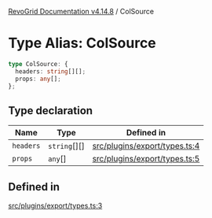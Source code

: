 [RevoGrid Documentation v4.14.8](README.md) / ColSource

# Type Alias: ColSource

```ts
type ColSource: {
  headers: string[][];
  props: any[];
};
```

## Type declaration

| Name | Type | Defined in |
| ------ | ------ | ------ |
| `headers` | `string`[][] | [src/plugins/export/types.ts:4](https://github.com/revolist/revogrid/blob/e548e2f67dd1ccbf7f1e03dfbe23431ad8065184/src/plugins/export/types.ts#L4) |
| `props` | `any`[] | [src/plugins/export/types.ts:5](https://github.com/revolist/revogrid/blob/e548e2f67dd1ccbf7f1e03dfbe23431ad8065184/src/plugins/export/types.ts#L5) |

## Defined in

[src/plugins/export/types.ts:3](https://github.com/revolist/revogrid/blob/e548e2f67dd1ccbf7f1e03dfbe23431ad8065184/src/plugins/export/types.ts#L3)
